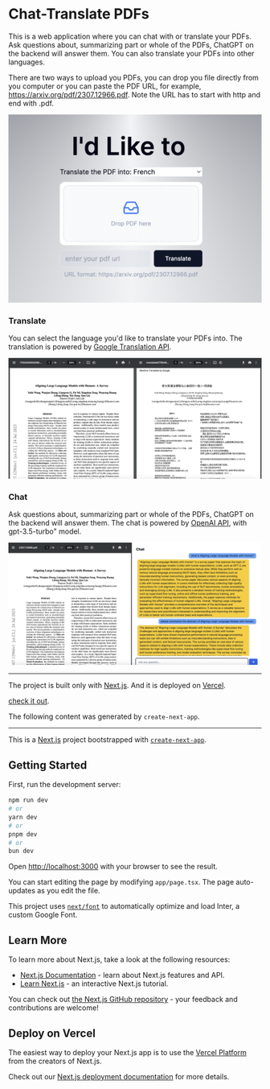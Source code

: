 # Chat-Translate PDFs

This is a web application where you can chat with or translate your PDFs.  Ask questions about, summarizing part or whole of the PDFs, ChatGPT on the backend will answer them.  You can also translate your PDFs into other languages.

There are two ways to upload you PDFs, you can drop you file directly from you computer or you can paste the PDF URL, for example, https://arxiv.org/pdf/2307.12966.pdf.  Note the URL has to start with http and end with .pdf.

![Upload](assets/chatpdf-3.png)

### Translate

You can select the language you'd like to translate your PDFs into.  The translation is powered by [Google Translation API](https://cloud.google.com/translate/docs/reference/rest).

![Chat](assets/chatpdf-1.png)

### Chat

Ask questions about, summarizing part or whole of the PDFs, ChatGPT on the backend will answer them. The chat is powered by [OpenAI API](www.openai.com), with gpt-3.5-turbo" model.

![Translate](assets/chatpdf-2.png)

--------------

The project is built only with [Next.js](https://nextjs.org/).  And it is deployed on [Vercel](www.vercel.com).

[check it out](https://chat-translate-pdf.vercel.app/).

The following content was generated by `create-next-app`.

--------------

This is a [Next.js](https://nextjs.org/) project bootstrapped with [`create-next-app`](https://github.com/vercel/next.js/tree/canary/packages/create-next-app).

## Getting Started

First, run the development server:

```bash
npm run dev
# or
yarn dev
# or
pnpm dev
# or
bun dev
```

Open [http://localhost:3000](http://localhost:3000) with your browser to see the result.

You can start editing the page by modifying `app/page.tsx`. The page auto-updates as you edit the file.

This project uses [`next/font`](https://nextjs.org/docs/basic-features/font-optimization) to automatically optimize and load Inter, a custom Google Font.

## Learn More

To learn more about Next.js, take a look at the following resources:

- [Next.js Documentation](https://nextjs.org/docs) - learn about Next.js features and API.
- [Learn Next.js](https://nextjs.org/learn) - an interactive Next.js tutorial.

You can check out [the Next.js GitHub repository](https://github.com/vercel/next.js/) - your feedback and contributions are welcome!

## Deploy on Vercel

The easiest way to deploy your Next.js app is to use the [Vercel Platform](https://vercel.com/new?utm_medium=default-template&filter=next.js&utm_source=create-next-app&utm_campaign=create-next-app-readme) from the creators of Next.js.

Check out our [Next.js deployment documentation](https://nextjs.org/docs/deployment) for more details.
